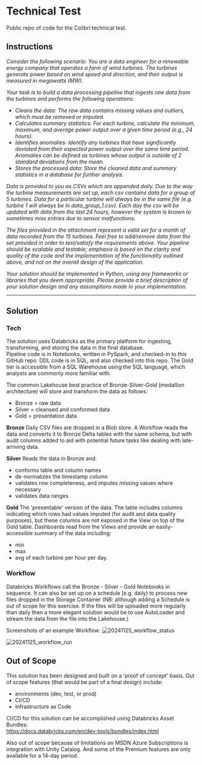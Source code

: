 # Technical Test
Public repo of code for the Colibri technical test.

## Instructions
<i>
Consider the following scenario:
You are a data engineer for a renewable energy company that operates a farm of wind turbines.
The turbines generate power based on wind speed and direction, and their output is measured in megawatts (MW). 

Your task is to build a data processing pipeline that ingests raw data from the turbines and performs the following operations:
- Cleans the data: The raw data contains missing values and outliers, which must be removed or imputed.
- Calculates summary statistics: For each turbine, calculate the minimum, maximum, and average power output over a given time period (e.g., 24 hours).
- Identifies anomalies: Identify any turbines that have significantly deviated from their expected power output over the same time period. Anomalies can be defined as turbines whose output is outside of 2 standard deviations from the mean.
- Stores the processed data: Store the cleaned data and summary statistics in a database for further analysis.

Data is provided to you as CSVs which are appended daily. Due to the way the turbine measurements are set up, each csv contains data for a group of 5 turbines. Data for a particular turbine will always be in the same file (e.g. turbine 1 will always be in data_group_1.csv). Each day the csv will be updated with data from the last 24 hours, however the system is known to sometimes miss entries due to sensor malfunctions.

The files provided in the attachment represent a valid set for a month of data recorded from the 15 turbines. Feel free to add/remove data from the set provided in order to test/satisfy the requirements above.
Your pipeline should be scalable and testable; emphasis is based on the clarity and quality of the code and the implementation of the functionality outlined above, and not on the overall design of the application.

Your solution should be implemented in Python, using any frameworks or libraries that you deem appropriate. Please provide a brief description of your solution design and any assumptions made in your implementation.
</i>

<hr />

## Solution

### Tech
The solution uses Databricks as the primary platform for ingesting, transforming, and storing the data in the final database.  
Pipeline code is in Notebooks, written in PySpark, and checked-in to this GitHub repo.  DDL code is in SQL, and also checked into this repo.  The Gold tier is accessible from a SQL Warehouse using the SQL language, which analysts are commonly more familiar with.

The common Lakehouse best practice of Bronze-Silver-Gold (medallion architecture) will store and transform the data as follows:
- Bronze = raw data
- Silver = cleansed and conformed data
- Gold = presentation data

**Bronze**
Daily CSV files are dropped in a Blob store.  A Workflow reads the data and converts it to Bronze Delta tables with the same schema, but with audit columns added to aid with potential future tasks like dealing with late-arriving data.

**Silver**
Reads the data in Bronze and:
- conforms table and column names
- de-normalizes the timestamp column
- validates row completeness, and imputes missing values where necessary
- validates data ranges

**Gold**
 The 'presentable' version of the data.  The table includes columns indicating which rows had values imputed (for audit and data quality purposes), but these columns are not exposed in the View on top of the Gold table.
 Dashboards read from the Views and provide an easily-accessible summary of the data including:
 - min
 - max
 - avg
 of each turbine per hour per day.

### Workflow
Databricks Workflows call the Bronze - Silver - Gold Notebooks in sequence.  It can also be set up on a schedule (e.g. daily) to process new files dropped in the Storage Container (NB: although adding a Schedule is out of scope for this exercise.  If the files will be uploaded more regularly than daily then a more elegant solution would be to use AutoLoader and stream the data from the file into the Lakehouse.)

Screenshots of an example Workflow:
![20241125_workflow_status](https://github.com/user-attachments/assets/906af2b5-94f8-44ad-988e-a1d7297fdcd1)

![20241125_workflow_run](https://github.com/user-attachments/assets/bbb9f683-cbcc-4b7b-9774-7aa66306b1af)


## Out of Scope
This solution has been designed and built on a 'proof of concept' basis.  Out of scope features (that would be part of a final design) include:
- environments (dev, test, or prod)
- CI/CD
- Infrastructure as Code

CI/CD for this solution can be accomplished using Databricks Asset Bundles:  
https://docs.databricks.com/en/dev-tools/bundles/index.html

Also out of scope because of limitations on MSDN Azure Subscriptions is integration with Unity Catalog.  And some of the Premium features are only available for a 14-day period.
